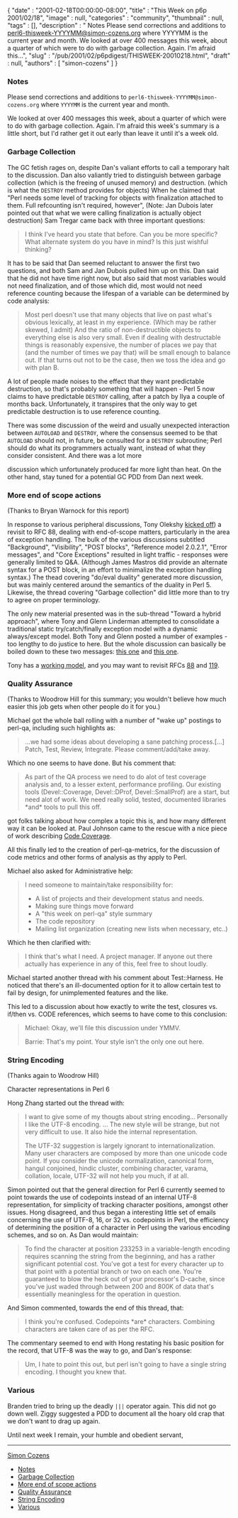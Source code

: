 {
   "date" : "2001-02-18T00:00:00-08:00",
   "title" : "This Week on p6p 2001/02/18",
   "image" : null,
   "categories" : "community",
   "thumbnail" : null,
   "tags" : [],
   "description" : " Notes Please send corrections and additions to perl6-thisweek-YYYYMM@simon-cozens.org where YYYYMM is the current year and month. We looked at over 400 messages this week, about a quarter of which were to do with garbage collection. Again. I'm afraid this...",
   "slug" : "/pub/2001/02/p6pdigest/THISWEEK-20010218.html",
   "draft" : null,
   "authors" : [
      "simon-cozens"
   ]
}



### <span id="Notes">Notes</span>

Please send corrections and additions to `perl6-thisweek-YYYYMM@simon-cozens.org` where `YYYYMM` is the current year and month.

We looked at over 400 messages this week, about a quarter of which were to do with garbage collection. Again. I'm afraid this week's summary is a little short, but I'd rather get it out early than leave it until it's a week old.

### <span id="Garbage_Collection">Garbage Collection</span>

The GC fetish rages on, despite Dan's valiant efforts to call a temporary halt to the discussion. Dan also valiantly tried to distinguish between garbage collection (which is the freeing of unused memory) and destruction. (which is what the `DESTROY` method provides for objects) When he claimed that "Perl needs some level of tracking for objects with finalization attached to them. Full refcounting isn't required, however", (Note: Jan Dubois later pointed out that what we were calling finalization is actually object destruction) Sam Tregar came back with three important questions:

> I think I've heard you state that before. Can you be more specific? What alternate system do you have in mind? Is this just wishful thinking?

It has to be said that Dan seemed reluctant to answer the first two questions, and both Sam and Jan Dubois pulled him up on this. Dan said that he did not have time right now, but also said that most variables would not need finalization, and of those which did, most would not need reference counting because the lifespan of a variable can be determined by code analysis:

> Most perl doesn't use that many objects that live on past what's obvious lexically, at least in my experience. (Which may be rather skewed, I admit) And the ratio of non-destructible objects to everything else is also very small. Even if dealing with destructable things is reasonably expensive, the number of places we pay that (and the number of times we pay that) will be small enough to balance out. If that turns out not to be the case, then we toss the idea and go with plan B.

A lot of people made noises to the effect that they want predictable destruction, so that's probably something that will happen - Perl 5 now claims to have predictable `DESTROY` calling, after a patch by Ilya a couple of months back. Unfortunately, it transpires that the only way to get predictable destruction is to use reference counting.

There was some discussion of the weird and usually unexpected interaction between `AUTOLOAD` and `DESTROY`, where the consensus seemed to be that `AUTOLOAD` should not, in future, be consulted for a `DESTROY` subroutine; Perl should do what its programmers actually want, instead of what they consider consistent. And there was a lot more

discussion which unfortunately produced far more light than heat. On the other hand, stay tuned for a potential GC PDD from Dan next week.

### <span id="More_end_of_scope_actions">More end of scope actions</span>

(Thanks to Bryan Warnock for this report)

In response to various peripheral discussions, Tony Olekshy [kicked off](http://archive.develooper.com/perl6-language@perl.org/msg05604.html)) a revisit to RFC 88, dealing with end-of-scope matters, particularly in the area of exception handling. The bulk of the various discussions subtitled "Background", "Visibility", "POST blocks", "Reference model 2.0.2.1", "Error messages", and "Core Exceptions" resulted in light traffic - responses were generally limited to Q&A. (Although James Mastros did provide an alternate syntax for a POST block, in an effort to minimalize the exception handling syntax.) The thead covering "do/eval duality" generated more discussion, but was mainly centered around the semantics of the duality in Perl 5. Likewise, the thread covering "Garbage collection" did little more than to try to agree on proper terminology.

The only new material presented was in the sub-thread "Toward a hybrid approach", where Tony and Glenn Linderman attempted to consolidate a traditional static try/catch/finally exception model with a dynamic always/except model. Both Tony and Glenn posted a number of examples - too lengthy to do justice to here. But the whole discussion can basically be boiled down to these two messages: [this one](http://archive.develooper.com/perl6-language@perl.org/msg05868.html) and [this one](http://archive.develooper.com/perl6-language@perl.org/msg05985.html).

Tony has a [working model](http://www.avrasoft.com/perl6/try6-2021.txt), and you may want to revisit RFCs [88](http://dev.perl.org/rfc/88.html) and [119](http://dev.perl.org/rfc/119.html).

### <span id="Quality_Assurance">Quality Assurance</span>

(Thanks to Woodrow Hill for this summary; you wouldn't believe how much easier this job gets when other people do it for you.)

Michael got the whole ball rolling with a number of "wake up" postings to perl-qa, including such highlights as:

> ...we had some ideas about developing a sane patching process.\[...\] Patch, Test, Review, Integrate. Please comment/add/take away.

Which no one seems to have done. But his comment that:

> As part of the QA process we need to do alot of test coverage analysis and, to a lesser extent, performance profiling. Our existing tools (Devel::Coverage, Devel::DProf, Devel::SmallProf) are a start, but need alot of work. We need really solid, tested, documented libraries \*and\* tools to pull this off.

got folks talking about how complex a topic this is, and how many different way it can be looked at. Paul Johnson came to the rescue with a nice piece of work describing [Code Coverage](http://archive.develooper.com/perl-qa@perl.org/msg00277.html).

All this finally led to the creation of perl-qa-metrics, for the discussion of code metrics and other forms of analysis as thy apply to Perl.

Michael also asked for Administrative help:

> I need someone to maintain/take responsibility for:
>
> -   A list of projects and their development status and needs.
> -   Making sure things move forward
> -   A "this week on perl-qa" style summary
> -   The code repository
> -   Mailing list organization (creating new lists when necessary, etc..)

Which he then clarified with:

> I think that's what I need. A project manager. If anyone out there actually has experience in any of this, feel free to shout loudly.

Michael started another thread with his comment about Test::Harness. He noticed that there's an ill-documented option for it to allow certain test to fail by design, for unimplemented features and the like.

This led to a discussion about how exactly to write the test, closures vs. if/then vs. CODE references, which seems to have come to this conclusion:

> Michael: Okay, we'll file this discussion under YMMV.
>
> Barrie: That's my point. Your style isn't the only one out here.

### <span id="String_Encoding">String Encoding</span>

(Thanks again to Woodrow Hill)

Character representations in Perl 6

Hong Zhang started out the thread with:

> I want to give some of my thougts about string encoding... Personally I like the UTF-8 encoding. ... The new style will be strange, but not very difficult to use. It also hide the internal representation.
>
> The UTF-32 suggestion is largely ignorant to internationalization. Many user characters are composed by more than one unicode code point. If you consider the unicode normalization, canonical form, hangul conjoined, hindic cluster, combining character, varama, collation, locale, UTF-32 will not help you much, if at all.

Simon pointed out that the general direction for Perl 6 currently seemed to point towards the use of codepoints instead of an internal UTF-8 representation, for simplicity of tracking character positions, amongst other issues. Hong disagreed, and thus began a interesting little set of emails concerning the use of UTF-8, 16, or 32 vs. codepoints in Perl, the efficiency of determining the position of a character in Perl using the various encoding schemes, and so on. As Dan would maintain:

> To find the character at position 233253 in a variable-length encoding requires scanning the string from the beginning, and has a rather significant potential cost. You've got a test for every character up to that point with a potential branch or two on each one. You're guaranteed to blow the heck out of your processor's D-cache, since you've just waded through between 200 and 800K of data that's essentially meaningless for the operation in question.

And Simon commented, towards the end of this thread, that:

> I think you're confused. Codepoints \*are\* characters. Combining characters are taken care of as per the RFC.

The commentary seemed to end with Hong restating his basic position for the record, that UTF-8 was the way to go, and Dan's response:

> Um, I hate to point this out, but perl isn't going to have a single string encoding. I thought you knew that.

### <span id="Various">Various</span>

Branden tried to bring up the deadly `|||` operator again. This did not go down well. Ziggy suggested a PDD to document all the hoary old crap that we don't want to drag up again.

Until next week I remain, your humble and obedient servant,

------------------------------------------------------------------------

[Simon Cozens](mailto:simon@brecon.co.uk)
-   [Notes](#Notes)
-   [Garbage Collection](#Garbage_Collection)
-   [More end of scope actions](#More_end_of_scope_actions)
-   [Quality Assurance](#Quality_Assurance)
-   [String Encoding](#String_Encoding)
-   [Various](#Various)

